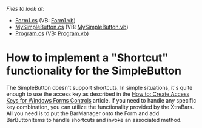 <!-- default file list -->
*Files to look at*:

* [Form1.cs](./CS/S92027/Form1.cs) (VB: [Form1.vb](./VB/S92027/Form1.vb))
* [MySimpleButton.cs](./CS/S92027/MySimpleButton.cs) (VB: [MySimpleButton.vb](./VB/S92027/MySimpleButton.vb))
* [Program.cs](./CS/S92027/Program.cs) (VB: [Program.vb](./VB/S92027/Program.vb))
<!-- default file list end -->
# How to implement a "Shortcut" functionality for the SimpleButton


<p>The SimpleButton doesn't support shortcuts. In simple situations, it's quite enough to use the access key as described in the <a href="http://msdn.microsoft.com/en-us/library/az5a73z1.aspx">How to: Create Access Keys for Windows Forms Controls</a> article. If you need to handle any specific key combination, you can utilize the functionality provided by the XtraBars. All you need is to put the BarManager onto the Form and add BarButtonItems to handle shortcuts and invoke an associated method.</p>

<br/>


